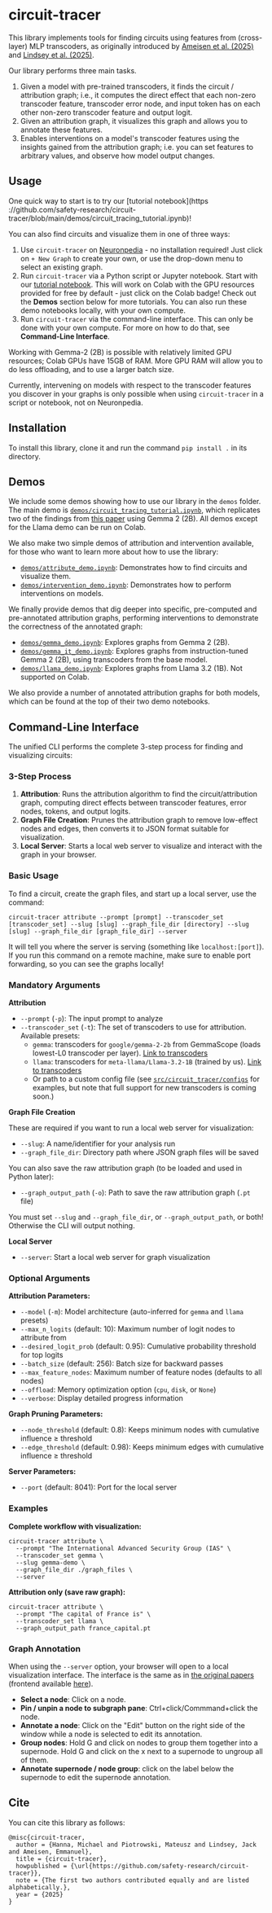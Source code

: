 # circuit-tracer

This library implements tools for finding circuits using features from (cross-layer) MLP transcoders, as originally introduced by [Ameisen et al. (2025)](https://transformer-circuits.pub/2025/attribution-graphs/methods.html) and [Lindsey et al. (2025)](https://transformer-circuits.pub/2025/attribution-graphs/biology.html).

Our library performs three main tasks. 
1. Given a model with pre-trained transcoders, it finds the circuit / attribution graph; i.e., it computes the direct effect that each non-zero transcoder feature, transcoder error node, and input token has on each other non-zero transcoder feature and output logit.
2. Given an attribution graph, it visualizes this graph and allows you to annotate these features.
3. Enables interventions on a model's transcoder features using the insights gained from the attribution graph; i.e. you can set features to arbitrary values, and observe how model output changes.

## Usage
One quick way to start is to try our [tutorial notebook](https ://github.com/safety-research/circuit-tracer/blob/main/demos/circuit_tracing_tutorial.ipynb)! 

You can also find circuits and visualize them in one of three ways:
1. Use `circuit-tracer` on [Neuronpedia](https://www.neuronpedia.org/gemma-2-2b/graph?slug=gemma-fact-dallas-austin&pinnedIds=27_22605_10%2C20_15589_10%2CE_26865_9%2C21_5943_10%2C23_12237_10%2C20_15589_9%2C16_25_9%2C14_2268_9%2C18_8959_10%2C4_13154_9%2C7_6861_9%2C19_1445_10%2CE_2329_7%2CE_6037_4%2C0_13727_7%2C6_4012_7%2C17_7178_10%2C15_4494_4%2C6_4662_4%2C4_7671_4%2C3_13984_4%2C1_1000_4%2C19_7477_9%2C18_6101_10%2C16_4298_10%2C7_691_10&supernodes=%5B%5B%22state%22%2C%226_4012_7%22%2C%220_13727_7%22%5D%2C%5B%22preposition+followed+by+place+name%22%2C%2219_1445_10%22%2C%2218_6101_10%22%5D%2C%5B%22Texas%22%2C%2220_15589_10%22%2C%2220_15589_9%22%2C%2219_7477_9%22%2C%2216_25_9%22%2C%224_13154_9%22%2C%2214_2268_9%22%2C%227_6861_9%22%5D%2C%5B%22capital+%2F+capital+cities%22%2C%2215_4494_4%22%2C%226_4662_4%22%2C%224_7671_4%22%2C%223_13984_4%22%2C%221_1000_4%22%2C%2221_5943_10%22%2C%2217_7178_10%22%2C%227_691_10%22%2C%2216_4298_10%22%5D%5D&pruningThreshold=0.6&clickedId=21_5943_10&densityThreshold=0.99) - no installation required! Just click on `+ New Graph` to create your own, or use the drop-down menu to select an existing graph.
2. Run `circuit-tracer` via a Python script or Jupyter notebook. Start with our [tutorial notebook](https://github.com/safety-research/circuit-tracer/blob/main/demos/circuit_tracing_tutorial.ipynb). This will work on Colab with the GPU resources provided for free by default - just click on the Colab badge! Check out the **Demos** section below for more tutorials. You can also run these demo notebooks locally, with your own compute.
3. Run `circuit-tracer` via the command-line interface. This can only be done with your own compute. For more on how to do that, see **Command-Line Interface**. 

Working with Gemma-2 (2B) is possible with relatively limited GPU resources; Colab GPUs have 15GB of RAM. More GPU RAM will allow you to do less offloading, and to use a larger batch size. 

Currently, intervening on models with respect to the transcoder features you discover in your graphs is only possible when using `circuit-tracer` in a script or notebook, not on Neuronpedia.

## Installation
To install this library, clone it and run the command  `pip install .` in its directory.

## Demos
We include some demos showing how to use our library in the `demos` folder. The main demo is [`demos/circuit_tracing_tutorial.ipynb`](https://github.com/safety-research/circuit-tracer/blob/main/demos/circuit_tracing_tutorial.ipynb), which replicates two of the findings from [this paper](https://transformer-circuits.pub/2025/attribution-graphs/biology.html) using Gemma 2 (2B). All demos except for the Llama demo can be run on Colab.

We also make two simple demos of attribution and intervention available, for those who want to learn more about how to use the library:
- [`demos/attribute_demo.ipynb`](https://github.com/safety-research/circuit-tracer/blob/main/demos/attribute_demo.ipynb): Demonstrates how to find circuits and visualize them. 
- [`demos/intervention_demo.ipynb`](https://github.com/safety-research/circuit-tracer/blob/main/demos/intervention_demo.ipynb): Demonstrates how to perform interventions on models. 

We finally provide demos that dig deeper into specific, pre-computed and pre-annotated attribution graphs, performing interventions to demonstrate the correctness of the annotated graph:
- [`demos/gemma_demo.ipynb`](https://github.com/safety-research/circuit-tracer/blob/main/demos/gemma_demo.ipynb): Explores graphs from Gemma 2 (2B).
- [`demos/gemma_it_demo.ipynb`](https://github.com/safety-research/circuit-tracer/blob/main/demos/gemma_it_demo.ipynb): Explores graphs from instruction-tuned Gemma 2 (2B), using transcoders from the base model.
- [`demos/llama_demo.ipynb`](https://github.com/safety-research/circuit-tracer/blob/main/demos/llama_demo.ipynb): Explores graphs from Llama 3.2 (1B). Not supported on Colab.

We also provide a number of annotated attribution graphs for both models, which can be found at the top of their two demo notebooks.

## Command-Line Interface

The unified CLI performs the complete 3-step process for finding and visualizing circuits:

### 3-Step Process
1. **Attribution**: Runs the attribution algorithm to find the circuit/attribution graph, computing direct effects between transcoder features, error nodes, tokens, and output logits.
2. **Graph File Creation**: Prunes the attribution graph to remove low-effect nodes and edges, then converts it to JSON format suitable for visualization.
3. **Local Server**: Starts a local web server to visualize and interact with the graph in your browser.

### Basic Usage
To find a circuit, create the graph files, and start up a local server, use the command:

```
circuit-tracer attribute --prompt [prompt] --transcoder_set [transcoder_set] --slug [slug] --graph_file_dir [directory] --slug [slug] --graph_file_dir [graph_file_dir] --server
```

It will tell you where the server is serving (something like `localhost:[port]`). If you run this command on a remote machine, make sure to enable port forwarding, so you can see the graphs locally!

### Mandatory Arguments
**Attribution**
- `--prompt` (`-p`): The input prompt to analyze
- `--transcoder_set` (`-t`): The set of transcoders to use for attribution. Available presets:
  - `gemma`: transcoders for `google/gemma-2-2b` from GemmaScope (loads lowest-L0 transcoder per layer). [Link to transcoders](https://huggingface.co/google/gemma-scope-2b-pt-transcoders/tree/main)
  - `llama`: transcoders for `meta-llama/Llama-3.2-1B` (trained by us). [Link to transcoders](https://huggingface.co/mntss/skip-transcoder-Llama-3.2-1B-131k-nobos/tree/new-training)
  - Or path to a custom config file (see [`src/circuit_tracer/configs`](https://github.com/safety-research/circuit-tracer/tree/main/circuit_tracer/configs) for examples, but note that full support for new transcoders is coming soon.)

**Graph File Creation**

These are required if you want to run a local web server for visualization:
- `--slug`: A name/identifier for your analysis run
- `--graph_file_dir`: Directory path where JSON graph files will be saved

You can also save the raw attribution graph (to be loaded and used in Python later):
- `--graph_output_path` (`-o`): Path to save the raw attribution graph (`.pt` file)

You must set `--slug` and `--graph_file_dir`, or `--graph_output_path`, or both! Otherwise the CLI will output nothing.

**Local Server**
- `--server`: Start a local web server for graph visualization

### Optional Arguments

**Attribution Parameters:**
- `--model` (`-m`): Model architecture (auto-inferred for `gemma` and `llama` presets)
- `--max_n_logits` (default: 10): Maximum number of logit nodes to attribute from
- `--desired_logit_prob` (default: 0.95): Cumulative probability threshold for top logits
- `--batch_size` (default: 256): Batch size for backward passes
- `--max_feature_nodes`: Maximum number of feature nodes (defaults to all nodes)
- `--offload`: Memory optimization option (`cpu`, `disk`, or `None`)
- `--verbose`: Display detailed progress information

**Graph Pruning Parameters:**
- `--node_threshold` (default: 0.8): Keeps minimum nodes with cumulative influence ≥ threshold
- `--edge_threshold` (default: 0.98): Keeps minimum edges with cumulative influence ≥ threshold

**Server Parameters:**
- `--port` (default: 8041): Port for the local server

### Examples

**Complete workflow with visualization:**
```
circuit-tracer attribute \
  --prompt "The International Advanced Security Group (IAS" \
  --transcoder_set gemma \
  --slug gemma-demo \
  --graph_file_dir ./graph_files \
  --server
```

**Attribution only (save raw graph):**
```
circuit-tracer attribute \
  --prompt "The capital of France is" \
  --transcoder_set llama \
  --graph_output_path france_capital.pt
```

### Graph Annotation
When using the `--server` option, your browser will open to a local visualization interface. The interface is the same as in [the original papers](https://transformer-circuits.pub/2025/attribution-graphs/methods.html) (frontend available [here](https://github.com/anthropics/attribution-graphs-frontend)).
- **Select a node**: Click on a node.
- **Pin / unpin a node to subgraph pane**: Ctrl+click/Commmand+click the node.
- **Annotate a node**: Click on the "Edit" button on the right side of the window while a node is selected to edit its annotation.
- **Group nodes**: Hold G and click on nodes to group them together into a supernode. Hold G and click on the x next to a supernode to ungroup all of them.
- **Annotate supernode / node group**: click on the label below the supernode to edit the supernode annotation.

## Cite
You can cite this library as follows:
```
@misc{circuit-tracer,
  author = {Hanna, Michael and Piotrowski, Mateusz and Lindsey, Jack and Ameisen, Emmanuel},
  title = {circuit-tracer},
  howpublished = {\url{https://github.com/safety-research/circuit-tracer}},
  note = {The first two authors contributed equally and are listed alphabetically.},
  year = {2025}
}
```
